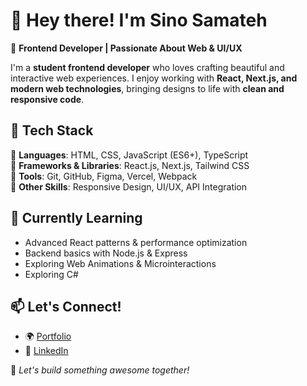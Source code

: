 # 👋 Hey there! I'm Sino Samateh

🚀 **Frontend Developer | Passionate About Web & UI/UX**

I'm a **student frontend developer** who loves crafting beautiful and interactive web experiences. I enjoy working with **React, Next.js, and modern web technologies**, bringing designs to life with **clean and responsive code**.

## 🚀 Tech Stack

🔹 **Languages**: HTML, CSS, JavaScript (ES6+), TypeScript  
🔹 **Frameworks & Libraries**: React.js, Next.js, Tailwind CSS  
🔹 **Tools**: Git, GitHub, Figma, Vercel, Webpack  
🔹 **Other Skills**: Responsive Design, UI/UX, API Integration

## 🌱 Currently Learning
- Advanced React patterns & performance optimization
- Backend basics with Node.js & Express
- Exploring Web Animations & Microinteractions
- Exploring C#



## 📫 Let's Connect!
- 🌍 [Portfolio](https://portfoliosino.netlify.app/)  
- 🔗 [LinkedIn](https://linkedin.com/in/sinosamateh)  

🚀 *Let's build something awesome together!*
